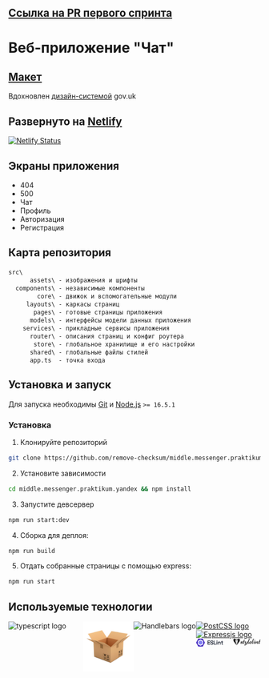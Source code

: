 ## [Ссылка на PR первого спринта](https://github.com/remove-checksum/middle.messenger.praktikum.yandex/pull/1)

# Веб-приложение "Чат"

## [Макет](https://www.figma.com/file/cG1j59KCBoXf3Ix9HX5Fs3/Chat-App)

Вдохновлен [дизайн-системой](https://design-system.service.gov.uk/) gov.uk

## Развернуто на [Netlify](https://square-chat-app.netlify.app/)

[![Netlify Status](https://api.netlify.com/api/v1/badges/9e343c10-e020-4480-b23c-21dace2348bf/deploy-status)](https://app.netlify.com/sites/square-chat-app/deploys)

## Экраны приложения

- 404
- 500
- Чат
- Профиль
- Авторизация
- Регистрация

## Карта репозитория

```
src\
      assets\ - изображения и шрифты
  components\ - независимые компоненты
        core\ - движок и вспомогательные модули
     layouts\ - каркасы страниц
       pages\ - готовые страницы приложения
      models\ - интерфейсы модели данных приложения
    services\ - прикладные сервисы приложения
      router\ - описания страниц и конфиг роутера
       store\ - глобальное хранилище и его настройки
      shared\ - глобальные файлы стилей
      app.ts  - точка входа
```

## Установка и запуск

Для запуска необходимы [Git](https://git-scm.com) и [Node.js](https://nodejs.org/en/download/) `>= 16.5.1`

### Установка

1. Клонируйте репозиторий

```bash
git clone https://github.com/remove-checksum/middle.messenger.praktikum.yandex.git
```

2. Установите зависимости

```bash
cd middle.messenger.praktikum.yandex && npm install
```

3. Запустите девсервер

```bash
npm run start:dev
```

4. Сборка для деплоя:

```bash
npm run build
```

5. Отдать собранные страницы с помощью express:

```bash
npm run start
```

## Используемые технологии

<a href="https://www.typescriptlang.org/" target="_blank">
  <img width="150" align="left" src="https://raw.githubusercontent.com/microsoft/TypeScript-Website/v2/packages/typescriptlang-org/static/branding/ts-logo-128.svg" alt="typescript logo">
</a>

<a href="https://parceljs.org/" target="_blank">
  <img height="100" align="left" src="https://raw.githubusercontent.com/parcel-bundler/website/v2/src/assets/og.png" alt="Parcel logo"/>
</a>

<a href="https://handlebarsjs.com/" target="_blank">
  <img height="100" align="left" src="https://raw.githubusercontent.com/handlebars-lang/docs/master/src/.vuepress/public/images/handlebars_logo.png" alt="Handlebars logo"/>
</a>

<a href="https://postcss.org/" target="_blank">
  <img height="100" src="https://postcss.org/logo.svg" alt="PostCSS logo"/>
</a>

<a href="https://expressjs.com/" target="_blank">
  <img width="200" src="https://i.cloudup.com/zfY6lL7eFa-3000x3000.png" alt="Expressjs logo"/>
</a>

<div style="display: flex; gap: 20px;">
  <a href="https://eslint.org/" target="_blank">
    <img width="200" src="https://raw.githubusercontent.com/eslint/eslint/main/docs/src/assets/images/logo/eslint-logo-color.svg" alt="eslint logo">
  </a>

  <a href="https://stylelint.io/" target="_blank">
   <img width="200" src="https://raw.githubusercontent.com/stylelint/stylelint.io/main/static/img/light.svg" alt="stylelint logo">
  </a>
</div>
